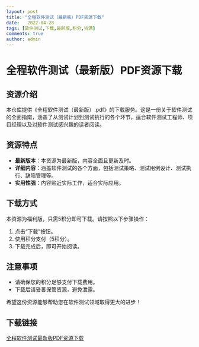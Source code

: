```yaml
---
layout: post
title: "全程软件测试（最新版）PDF资源下载"
date:   2022-04-28
tags: [软件测试,下载,最新版,积分,资源]
comments: true
author: admin
---
```

# 全程软件测试（最新版）PDF资源下载

## 资源介绍

本仓库提供《全程软件测试（最新版）.pdf》的下载服务。这是一份关于软件测试的全面指南，涵盖了从测试计划到测试执行的各个环节，适合软件测试工程师、项目经理以及对软件测试感兴趣的读者阅读。

## 资源特点

- **最新版本**：本资源为最新版，内容全面且更新及时。
- **详细内容**：涵盖软件测试的各个方面，包括测试策略、测试用例设计、测试执行、缺陷管理等。
- **实用性强**：内容贴近实际工作，适合实际应用。

## 下载方式

本资源为福利版，只需5积分即可下载。请按照以下步骤操作：

1. 点击“下载”按钮。
2. 使用积分支付（5积分）。
3. 下载完成后，即可开始阅读。

## 注意事项

- 请确保您的积分足够支付下载费用。
- 下载后请妥善保管资源，避免泄露。

希望这份资源能够帮助您在软件测试领域取得更大的进步！

## 下载链接

[全程软件测试最新版PDF资源下载](https://pan.quark.cn/s/d5b70a94ce53)